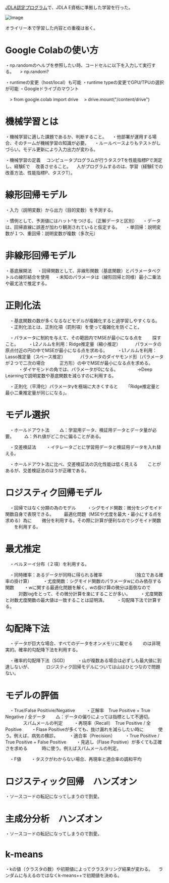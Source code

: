 [JDLA認定プログラム](http://study-ai.com/jdla)で、JDLA E資格に準拠した学習を行った。

![Image](http://ai999.careers/bnr_jdla.png)

オライリー本で学習した内容との重複は省く。


# Google Colabの使い方

・np.randomのヘルプを参照したい時、コードセルに以下を入力して実行する。
　> np.random? 

・runtimeの変更（host/local）も可能
・runtime typeの変更でGPU/TPUの選択が可能
・Googleドライブのマウント

　> from google.colab import drive
　> drive.mount("/content/drive")

# 機械学習とは

・機械学習に適した課題であるか、判断すること。
　・他部署が運用する場合、そのチームが機械学習の知識が必要。
　・ルールベースよりもテストがしづらい。モデル更新により入力出力が変わる。

・機械学習の定義
　コンピュータプログラムが行うタスクTを性能指標Pで測定し、経験Eで
　改善させること。
　人がプログラムするのは、学習（経験Eでの改善方法、性能指標P、タスクT）。

# 線形回帰モデル

・入力（説明変数）から出力（目的変数）を予測する。

・慣例として、予測値にはハット^をつける。（正解データと区別）
　・データは、回帰直線に誤差が加わり観測されていると仮定する。
　・単回帰：説明変数が１つ、重回帰：説明変数が複数（多次元）

# 非線形回帰モデル

・基底展開法
　・回帰関数として、非線形関数（基底関数）とパラメータベクトルの線形結合を使用
　・未知のパラメータは（線形回帰と同様）最小二乗法や最尤法で推定する。

# 正則化法

　・基底関数の数が多くなるなどモデルが複雑化すると過学習しやすくなる。
　・正則化法とは、正則化項（罰則項）を使って複雑化を防ぐこと。

　・パラメータに制約を与えて、その範囲内でMSEが最小になる点を
　　探すこと。
　　・L2ノルムを利用：Ridge推定量（縮小推定）
　　　パラメータの原点付近の円の中でMSEが最小になる点を求める。
　　・L1ノルムを利用：Lasso推定量（スペース推定）
　　　パラメータのダイヤモンド形（パラメータが２つで二次の場合
　　　正方形）の中でMSEが最小になる点を求める。
　　　・ダイヤモンドの角では、パラメータが0になる。
　　　　→Deep Learningで説明変数や基底関数を減らすのに利用する。

　・正則化（平滑化）パラメータγを極端に大きくすると
　　「Ridge推定量と最小二乗推定量が同じになる」。

# モデル選択

　・ホールドアウト法
　　△：学習用データ、検証用データとデータ量が必要。
　　△：外れ値がどこかに偏ることがある。

　・交差検証法
　　・イテレータごとに学習用データと検証用データを入れ替える。
　　　

　・ホールドアウト法に比べ、交差検証法の汎化性能は低く見える
　　ことがあるが、交差検証法のほうが正確である。

# ロジスティク回帰モデル

　・回帰ではなく分類の為のモデル
　
　・シグモイド関数：微分をシグモイド関数自身で表現できる。
　　最適化問題（MSEや尤度を最大・最小にする点を求める）為に
　　微分を利用する。その際に計算が便利なのでシグモイド関数
　　を利用する。

# 最尤推定

　・ベルヌーイ分布（２項）を利用する。

　・同時確率：あるデータが同時に得られる確率
　　　　　　　（独立である確率の掛け算）
　
　・尤度関数：シグモイド関数のパラメータwにのみ依存する関数
　　・wに関する最適化問題を解く。wの掛け算の微分は面倒なので
　　　対数logをとって、その微分計算を楽にすることが多い。
　　・尤度関数と対数尤度関数の最大値は一致することは証明済。
　　・勾配降下法で計算する。

# 勾配降下法

　・データが巨大な場合、すべてのデータをオンメモリに載せる
　　のは非現実的。確率的勾配降下法を利用する。

　・確率的勾配降下法（SGD）
　　・山が複数ある場合は必ずしも最大値に到達しないが、
　　　ロジスティク回帰モデルについては山はひとつなので問題ない。

# モデルの評価

　・True/False Positivie/Negative
　
　・正解率　True Positive + True Negative / 全データ
　　△：データの偏りによっては指標として不適切。
　　　　スパムメールの判定
　
　・再現率（Recall）　True Positive / 全Positive
　　・Flase Positiveが多くても、抜け漏れを減らしたい時に
　　　使う。例えば、病気の検診。
　
　・適合率（Precision）
　　・True Positive / True Positive + False Positive
　　・見逃し（Flase Positive）が多くても正確さを求める
　　　時に使う。例えばスパムメールの判定。

　・F値
　　・タスクがわからない場合、再現率と適合率の調和平均

# ロジスティック回帰　ハンズオン

・ソースコードの転記になってしまうので割愛。

#  主成分分析　ハンズオン

・ソースコードの転記になってしまうので割愛。

#  k-means

・kの値（クラスタの数）や初期値によってクラスタリング結果が変わる。
　ランダムに与えるのではなくk-means++で初期値を決める。
